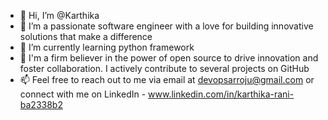 - 👋 Hi, I’m @Karthika
- 👀 I’m  a passionate software engineer with a love for building innovative solutions that make a difference
- 🌱 I’m currently learning python framework
- 💞️ I'm a firm believer in the power of open source to drive innovation and foster collaboration. I actively contribute to several projects on GitHub
- 📫 Feel free to reach out to me via email at devopsarroju@gmail.com or connect with me on LinkedIn - www.linkedin.com/in/karthika-rani-ba2338b2
  
<!---
Arroju-5050/Arroju-5050 is a ✨ special ✨ repository because its `README.md` (this file) appears on your GitHub profile.
You can click the Preview link to take a look at your changes.
--->
